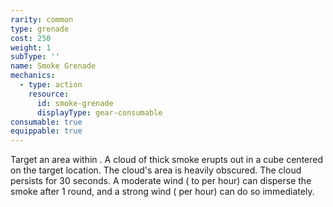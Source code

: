 ```yaml
---
rarity: common
type: grenade
cost: 250
weight: 1
subType: ''
name: Smoke Grenade
mechanics:
  - type: action
    resource:
      id: smoke-grenade
      displayType: gear-consumable
consumable: true
equippable: true
---
```

Target an area within <me-distance length="30" />. A cloud of thick smoke erupts out in a <me-distance length="10" adj/>
cube centered on the target location. The cloud's area is heavily obscured. The cloud persists for 30 seconds.
A moderate wind (<me-distance length="11" large num-only /> to <me-distance length="20" large /> per hour) can disperse the
smoke after 1 round, and a strong wind (<me-distance length="21" large num-only override="or more {metric}"/> per hour)
can do so immediately.
